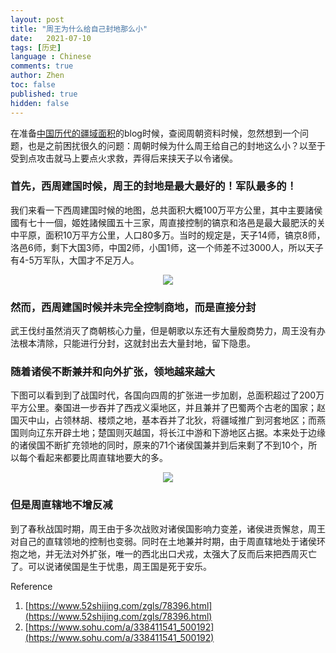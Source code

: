 ```yaml
---
layout: post
title: "周王为什么给自己封地那么小"
date:   2021-07-10
tags: [历史]
language : Chinese
comments: true
author: Zhen
toc: false
published: true
hidden: false
---
```

在准备[中国历代的疆域面积](/中国历代的疆域面积)的blog时候，查阅周朝资料时候，忽然想到一个问题，也是之前困扰很久的问题：周朝时候为什么周王给自己的封地这么小？以至于受到点攻击就马上要点火求救，弄得后来挟天子以令诸侯。

### 首先，西周建国时候，周王的封地是最大最好的！军队最多的！
我们来看一下西周建国时候的地图，总共面积大概100万平方公里，其中主要諸侯國有七十一個，姬姓諸候國五十三家，周直接控制的镐京和洛邑是最大最肥沃的关中平原，面积10万平方公里，人口80多万。当时的规定是，天子14师，镐京8师，洛邑6师，剩下大国3师，中国2师，小国1师，这一个师差不过3000人，所以天子有4-5万军队，大国才不足万人。
<p align="center"> <img src="{{ site.imageurl }}/中国疆域1.png"> </p> 

### 然而，西周建国时候并未完全控制商地，而是直接分封
武王伐纣虽然消灭了商朝核心力量，但是朝歌以东还有大量殷商势力，周王没有办法根本清除，只能进行分封，这就封出去大量封地，留下隐患。

### 随着诸侯不断兼并和向外扩张，领地越来越大
下图可以看到到了战国时代，各国向四周的扩张进一步加剧，总面积超过了200万平方公里。秦国进一步吞并了西戎义渠地区，并且兼并了巴蜀两个古老的国家；赵国灭中山，占领林胡、楼烦之地，基本吞并了北狄，将疆域推广到河套地区；而燕国则向辽东开辟土地；楚国则灭越国，将长江中游和下游地区占据。本来处于边缘的诸侯国不断扩充领地的同时，原来的71个诸侯国兼并到后来剩了不到10个，所以每个看起来都要比周直辖地要大的多。
<p align="center"> <img src="{{ site.imageurl }}/中国疆域2.png"> </p> 

### 但是周直辖地不增反减
到了春秋战国时期，周王由于多次战败对诸侯国影响力变差，诸侯进贡懈怠，周王对自己的直辖领地的控制也变弱。同时在土地兼并时期，由于周直辖地处于诸侯环抱之地，并无法对外扩张，唯一的西北出口犬戎，太强大了反而后来把西周灭亡了。可以说诸侯国是生于忧患，周王国是死于安乐。

Reference

 1. [https://www.52shijing.com/zgls/78396.html](https://www.52shijing.com/zgls/78396.html)
 2. [https://www.sohu.com/a/338411541_500192](https://www.sohu.com/a/338411541_500192)

<!--stackedit_data:
eyJoaXN0b3J5IjpbMTA5MDc2MDgyNywxOTg1NDA4MTY3LDEyNj
IyMjI0ODldfQ==
-->